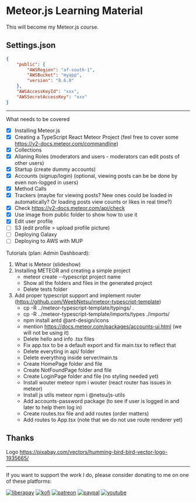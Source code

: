 # Meteor.js Learning Material

This will become my Meteor.js course.

## Settings.json

```json
{
    "public": {
        "AWSRegion": "af-south-1",
        "AWSBucket": "myapp",
        "version": "0.6.0"
    },
    "AWSAccessKeyId": "xxx",
    "AWSSecretAccessKey": "xxx"
}
```

---

What needs to be covered

- [x] Installing Meteor.js
- [x] Creating a TypeScript React Meteor Project (feel free to cover some https://v2-docs.meteor.com/commandline)
- [x] Collections
- [x] Allaning Roles (moderators and users - moderators can edit posts of other users)
- [x] Startup (create dummy accounts)
- [x] Accounts (signup/login) (optional, viewing posts can be be done by even non-logged in users)
- [x] Method Calls
- [x] Trackers (maybe for viewing posts? New ones could be loaded in automatically? Or loading posts view counts or likes in real time?)
- [x] Check https://v2-docs.meteor.com/api/check
- [x] Use image from public folder to show how to use it
- [x] Edit user profile
- [ ] S3 (edit profile > upload profile picture)
- [ ] Deploying Galaxy
- [ ] Deploying to AWS with MUP

Tutorials (plan: Admin Dashboard):

1. What is Meteor (slideshow)
2. Installing METEOR and creating a simple project
    - meteor create --typescript project name
    - Show all the folders and files in the generated project
    - Delete tests folder
3. Add proper typescript support and implement router (https://github.com/WeebNetsu/meteor-typescript-template)
    - cp -R ../meteor-typescript-template/typings/ .
    - cp -R ../meteor-typescript-template/imports/types ./imports/
    - npm install antd @ant-design/icons
    - mention https://docs.meteor.com/packages/accounts-ui.html (we will not be using it)
    - Delete hello and info .tsx files
    - Fix app.tsx to be a default export and fix main.tsx to reflect that
    - Delete everyting in api/ folder
    - Delete everything inside server/main.ts
    - Create HomePage folder and file
    - Create NotFoundPage folder and file
    - Create LoginPage folder and file (no styling needed yet)
    - Install wouter meteor npm i wouter (react router has issues in meteor)
    - Install js utils meteor npm i @netsu/js-utils
    - Add accounts-password package (to see if user is logged in and later to help them log in)
    - Create routes.tsx file and add routes (order matters)
    - Add routes to App.tsx (note that we do not use route renderer yet)

## Thanks

Logo https://pixabay.com/vectors/humming-bird-bird-vector-logo-1935665/

---

If you want to support the work I do, please consider donating to me on one of these platforms:

[<img alt="liberapay" src="https://img.shields.io/badge/-LiberaPay-EBC018?style=flat-square&logo=liberapay&logoColor=white" />](https://liberapay.com/stevesteacher/)
[<img alt="kofi" src="https://img.shields.io/badge/-Kofi-7648BB?style=flat-square&logo=ko-fi&logoColor=white" />](https://ko-fi.com/stevesteacher)
[<img alt="patreon" src="https://img.shields.io/badge/-Patreon-F43F4B?style=flat-square&logo=patreon&logoColor=white" />](https://www.patreon.com/Stevesteacher)
[<img alt="paypal" src="https://img.shields.io/badge/-PayPal-0c1a55?style=flat-square&logo=paypal&logoColor=white" />](https://www.paypal.com/donate/?hosted_button_id=P9V2M4Q6WYHR8)
[<img alt="youtube" src="https://img.shields.io/badge/-YouTube-fc0032?style=flat-square&logo=youtube&logoColor=white" />](https://www.youtube.com/@Stevesteacher/join)
